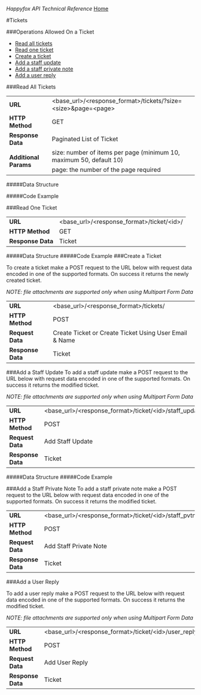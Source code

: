 *Happyfox API Technical Reference* [Home](../happyfox_main.md)


#Tickets

###Operations Allowed On a Ticket

* [Read all tickets](tickets.md#read-all-tickets)
* [Read one ticket](tickets.md#read-one-ticket)
* [Create a ticket](tickets.md#create-a-ticket)
* [Add a staff update](tickets.md#add-a-staff-update)
* [Add a staff private note](tickets.md#add-a-staff-private-note)
* [Add a user reply](tickets.md#add-a-user-reply)


###Read All Tickets

<table><tr>
			<td>
				<b>URL</b>
			</td>
			<td>
				&lt;base_url&gt;/&lt;response_format&gt;/tickets/?size=&lt;size&gt;&amp;page=&lt;page&gt;
			</td>
		</tr>
		<tr>
			<td>
				<b>HTTP Method</b>
			</td>
			<td>
				GET
			</td>
		</tr>
		<tr>
			<td>
				<b>Response Data</b>
			</td>
			<td>
				Paginated List of Ticket
			</td>
		</tr>
		<tr>
			<td rowspan="2">
				<b>Additional Params</b>
			</td>
			<td>
				size: number of items per page 	
				(minimum 10, maximum 50, default 10)
			</td>
		</tr>
		<tr>
			<td>
				page: the number of the page required
			</td>
		</tr>
</table>
#####Data Structure


#####Code Example

###Read One Ticket

<table><tbody><tr>
			<td>
				<b>URL</b>
			</td>
			<td>
				&lt;base_url&gt;/&lt;response_format&gt;/ticket/&lt;id&gt;/
			</td>
		</tr>
		<tr>
			<td>
				<b>HTTP Method</b>
			</td>
			<td>
				GET
			</td>
		</tr>
		<tr>
			<td>
				<b>Response Data</b>
			</td>
			<td>
				Ticket
			</td>
		</tr>
	</tbody>
</table>	

#####Data Structure
#####Code Example
###Create a Ticket

To create a ticket make a POST request to the URL below with request data encoded in one of the supported formats. On success it returns the newly created ticket.*NOTE: file attachments are supported only when using Multipart Form Data*
<table><tbody><tr>
			<td>
				<b>URL</b>
			</td>
			<td>
				&lt;base_url&gt;/&lt;response_format&gt;/tickets/
			</td>
		</tr>
		<tr>
			<td>
				<b>HTTP Method</b>
			</td>
			<td>
				POST
			</td>
		</tr>
		<tr>
			<td>
				<b>Request Data</b>
			</td>
			<td>
				Create Ticket or Create Ticket Using User Email &amp; Name
			</td>
		</tr>
		<tr>
			<td>
				<b>Response Data</b>
			</td>
			<td>
				Ticket
			</td>
		</tr>
	</tbody>
	</table>

###Add a Staff Update
To add a staff update make a POST request to the URL below with request data encoded in one of the supported formats. On success it returns the modified ticket.
*NOTE: file attachments are supported only when using Multipart Form Data*
<table><tbody><tr>
			<td>
				<b>URL</b>
			</td>
			<td>
				&lt;base_url&gt;/&lt;response_format&gt;/ticket/&lt;id&gt;/staff_update/
			</td>
		</tr>
		<tr>
			<td>
				<b>HTTP Method</b>
			</td>
			<td>
				POST
			</td>
		</tr>
		<tr>
			<td>
				<b>Request Data</b>
			</td>
			<td>
				Add
				Staff Update
			</td>
		</tr>
		<tr>
			<td>
				<b>Response Data</b>
			</td>
			<td>
				Ticket
			</td>
		</tr>
	</tbody>
</table>
#####Data Structure
#####Code Example

###Add a Staff Private Note
To add a staff private note make a POST request to the URL below with request data encoded in one of the supported formats. On success it returns the modified ticket.
<table><tbody><tr>
			<td>
				<b>URL</b>
			</td>
			<td>
				&lt;base_url&gt;/&lt;response_format&gt;/ticket/&lt;id&gt;/staff_pvtnote/
			</td>
		</tr>
		<tr>
			<td>
				<b>HTTP Method</b>
			</td>
			<td>
				POST
			</td>
		</tr>
		<tr>
			<td>
				<b>Request Data</b>
			</td>
			<td>
				Add
				Staff Private Note
			</td>
		</tr>
		<tr>
			<td>
				<b>Response Data</b>
			</td>
			<td>
				Ticket
			</td>
		</tr>
	</tbody>
	</table>
###Add a User Reply

To add a user reply make a POST request to the URL below with request data encoded in one of the supported formats. On success it returns the modified ticket.
*NOTE: file attachments are supported only when using Multipart Form Data*
<table><tbody><tr>
			<td>
				<b>URL</b>
			</td>
			<td>
				&lt;base_url&gt;/&lt;response_format&gt;/ticket/&lt;id&gt;/user_reply/
			</td>
		</tr>
		<tr>
			<td>
				<b>HTTP Method</b>
			</td>
			<td>
				POST
			</td>
		</tr>
		<tr>
			<td>
				<b>Request Data</b>
			</td>
			<td>
				Add
				User Reply
			</td>
		</tr>
		<tr>
			<td>
				<b>Response Data</b>
			</td>
			<td>
				Ticket
			</td>
		</tr>
	</tbody>
	</table>

